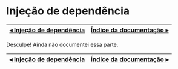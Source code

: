 # Injeção de dependência

[◂ Injeção de dependência](02-injecao-de-dependencia.md) | [Índice da documentação ▸](indice.md)
-- | --

Desculpe! Ainda não documentei essa parte.

[◂ Injeção de dependência](02-injecao-de-dependencia.md) | [Índice da documentação ▸](indice.md)
-- | --
